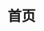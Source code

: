 ---
layout: home
title: 首页
hero:
  name: "慕讯公益加速器"
  text: "将免费进行到底"
  tagline: "支持系统: Windows XP-12"
  image:
    src: /img/logo.avif
    alt: logo
  actions:
    - theme: brand
      text: 立即下载
      link: ./download
    - theme: alt
      text: 捐助我们
      link: ./donate

features:
  - title: 支持各大平台加速
    details: STEAM、ORIGIN、UPLAY、EPIC
  - title: 支持各类设备加速
    details: PC、Switch、PS4、PS5、XBox
  - title: 帮助我们一起翻译 
    details: <a title="Crowdin" target="_blank" href="https://zh.crowdin.com/project/mxfree"><img src="https://badges.crowdin.net/mxfree/localized.svg"></a>
---